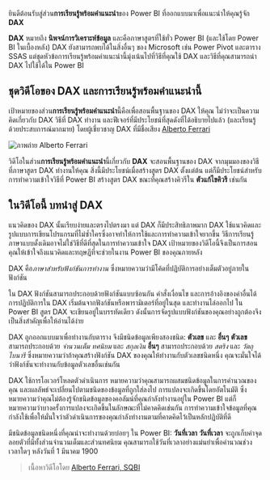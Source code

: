 ยินดีต้อนรับสู่ส่วน**การเรียนรู้พร้อมคำแนะนำ**ของ Power BI ที่ออกแบบมาเพื่อแนะนำให้คุณรู้จัก **DAX**

**DAX** หมายถึง **นิพจน์การวิเคราะห์ข้อมูล** และคือภาษาสูตรที่ใช้ทั่ว Power BI (และใช้โดย Power BI ในเบื้องหลัง) DAX ยังสามารถพบได้ในสิ่งอื่นๆ ของ Microsoft เช่น Power Pivot และตาราง SSAS แต่ชุดหัวข้อการเรียนรู้พร้อมคำแนะนำนี้มุ่งเน้นไปที่วิธีที่คุณใช้ DAX และวิธีที่คุณสามารถนำ DAX ไปใช้ได้ใน Power BI

## <a name="dax-and-this-guided-learning-video-series"></a>ชุดวิดีโอของ DAX และการเรียนรู้พร้อมคำแนะนำนี้
เป้าหมายของส่วน**การเรียนรู้พร้อมคำแนะนำ**นี้คือเพื่อสอนพื้นฐานของ DAX ให้คุณ ไม่ว่าจะเป็นความคิดเกี่ยวกับ DAX วิธีที่ DAX ทำงาน และฟีเจอร์ที่มีประโยชน์ที่สุดดังที่ได้อธิบายไปแล้ว (และเรียนรู้ด้วยประสบการณ์มากมาย) โดยผู้เชี่ยวชาญ DAX ที่มีชื่อเสียง [Alberto Ferrari](http://www.sqlbi.com/learning-dax/?utm_source=powerbi&utm_medium=marketing&utm_campaign=after-summit)

![ภาพถ่าย Alberto Ferrari](media/7-1-intro-to-dax/intro_dax_6_alberto_ferrari.png)

วิดีโอในส่วน**การเรียนรู้พร้อมคำแนะนำ**นี้เกี่ยวกับ **DAX** จะสอนพื้นฐานของ DAX จากมุมมองของวิธีที่ภาษาสูตร DAX ทำงานให้คุณ สิ่งนี้มีประโยชน์เมื่อสร้างสูตร DAX ตั้งแต่ต้น แต่ก็มีประโยชน์สำหรับการทำความเข้าใจวิธีที่ Power BI สร้างสูตร DAX ขณะที่คุณสร้างคิวรีใน **ตัวแก้ไขคิวรี** เช่นกัน

## <a name="in-this-video---introduction-to-dax"></a>ในวิดีโอนี้ บทนำสู่ DAX
แนวคิดของ DAX นั้นเรียบง่ายและตรงไปตรงมา แต่ DAX ก็มีประสิทธิภาพมาก DAX ใช้แนวคิดและรูปแบบการเขียนโปรแกรมที่ไม่ซ้ำใครซึ่งอาจทำให้การใช้และการทำความเข้าใจยากขึ้น วิธีการเรียนรู้ภาษาแบบดั้งเดิมอาจไม่ใช่วิธีที่ดีที่สุดในการทำความเข้าใจ DAX เป้าหมายของวิดีโอนี้จึงเป็นการสอนคุณให้เข้าใจถึงแนวคิดและทฤษฎีที่จะช่วยในงาน Power BI ของคุณภายหลัง

DAX คือ*ภาษาสำหรับฟังก์ชันการทำงาน* ซึ่งหมายความว่ามีโค้ดที่ปฏิบัติการอย่างเต็มตัวอยู่ภายในฟังก์ชัน

ใน DAX ฟังก์ชันสามารถประกอบด้วยฟังก์ชันแบบซ้อนกัน คำสั่งเงื่อนไข และการอ้างอิงของค่าอื่นได้ การปฏิบัติการใน DAX เริ่มต้นจากฟังก์ชันหรือพารามิเตอร์ที่อยู่ในสุด และทำงานไล่ออกไป ใน Power BI สูตร DAX จะเขียนอยู่ในบรรทัดเดียว ดังนั้นการจัดรูปแบบฟังก์ชันของคุณอย่างถูกต้องจึงเป็นสิ่งสำคัญเพื่อให้อ่านได้ง่าย

DAX ถูกออกแบบมาเพื่อทำงานกับตาราง จึงมีชนิดข้อมูลเพียงสองชนิด: **ตัวเลข** และ **อื่นๆ** **ตัวเลข** สามารถประกอบด้วย *จำนวนเต็ม* *ทศนิยม* และ *สกุลเงิน* **อื่นๆ** สามารถประกอบด้วย *สตริง* และ *วัตถุไบนารี* ซึ่งหมายความว่าถ้าคุณสร้างฟังก์ชัน DAX ของคุณให้ทำงานกับตัวเลขชนิดหนึ่ง คุณจะมั่นใจได้ว่าฟังก์ชันจะทำงานกับข้อมูลตัวเลขอื่นเช่นกัน

DAX ใช้การโอเวอร์โหลดตัวดำเนินการ หมายความว่าคุณสามารถผสมชนิดข้อมูลในการคำนวณของคุณ และผลลัพธ์จะเปลี่ยนไปตามชนิดของข้อมูลที่ถูกใส่ลงไป การแปลงจะเกิดขึ้นโดยอัตโนมัติ ซึ่งหมายความว่าคุณไม่ต้องรู้จักชนิดข้อมูลของคอลัมน์ที่คุณกำลังทำงานอยู่ใน Power BI แต่ก็หมายความว่าบางครั้งการแปลงจะเกิดขึ้นในลักษณะที่ไม่คาดคิดเช่นกัน การทำความเข้าใจข้อมูลที่คุณกำลังใช้เพื่อให้มั่นใจว่าตัวดำเนินการของคุณกำลังทำงานตามที่คาดคิดไว้เป็นหลักปฏิบัติที่ดี

มีชนิดข้อมูลชนิดหนึ่งที่คุณน่าจะทำงานด้วยบ่อยๆ ใน Power BI: **วันที่เวลา** **วันที่เวลา** จะถูกเก็บค่าจุดลอยตัวที่มีทั้งส่วนจำนวนเต็มและส่วนทศนิยม คุณสามารถใช้วันที่เวลาอย่างแม่นยำเพื่อคำนวณช่วงเวลาใดๆ หลังวันที่ 1 มีนาคม 1900

> เนื้อหาวิดีโอโดย [Alberto Ferrari, SQBI](http://www.sqlbi.com/learning-dax/?utm_source=powerbi&utm_medium=marketing&utm_campaign=after-summit)
> 
> 

